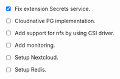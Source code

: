 - [x] Fix extension Secrets service.
- [ ] Cloudnative PG implementation.
- [ ] Add support for nfs by using CSI driver.
- [ ] Add monitoring.

- [ ] Setup Nextcloud.
- [ ] Setup Redis.

